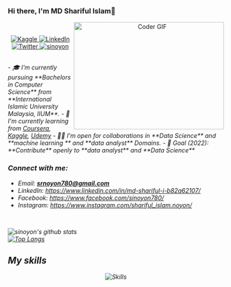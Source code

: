 ### Hi there, I'm MD Shariful Islam👋

<p align="center">
 <img align="right" alt="Coder GIF" height=250 width=350 src="https://i.imgur.com/mXEdCiL.gif" />
<br />
<p align="center">
   <a href="https://www.kaggle.com/shariful07">
    <img alt="Kaggle" src="https://img.shields.io/badge/Kaggle-shariful-blue?style=flat-square&logo=kaggle">
  </a> 
 <a href="https://www.linkedin.com/in/shariful07">
    <img alt="LinkedIn" src="https://img.shields.io/badge/LinkedIn-shariful07-blue?style=flat-square&logo=linkedin">
  </a>
    <a href="https://twitter.com/sinoyon7">
    <img alt="Twitter" src="https://img.shields.io/badge/Twitter-shariful-blue?style=flat-square&logo=Twitter">
  </a> 
  <a href="https://github.com/sinoyon">
  <img src="https://komarev.com/ghpvc/?username=sinoyon&label=Profile%20views&color=0e75b6&style=flat" alt="sinoyon" />
  </a>
</p>
<em>
<br/>
- 🎓 I'm currently pursuing **Bachelors in Computer Science** from **International Islamic University Malaysia, IIUM**.
- 🌱 I'm currently learning from <a href="https://www.coursera.org/user/ca591d8b73ce0fb1bb89f780653f16f7">Coursera</a>, <a href="https://www.kaggle.com/shariful07">Kaggle</a>, <a href="https://www.udemy.com/">Udemy</a>
- 🤝🏻 I'm open for collaborations in **Data Science** and **machine learning ** and **data analyst** Domains.
- 🎯 Goal (2022): **Contribute** openly to **data analyst** and **Data Science**

### Connect with me:
- Email: **srnoyon780@gmail.com**
- LinkedIn: https://www.linkedin.com/in/md-shariful-i-b82a62107/
- Facebook: https://www.facebook.com/sinoyon780/
- Instagram: https://www.instagram.com/shariful_islam.noyon/
<br />

![sinoyon's github stats](https://github-readme-stats.vercel.app/api?username=sinoyon&show_icons=true&theme=radical)
<br >
[![Top Langs](https://github-readme-stats.vercel.app/api/top-langs/?username=sinoyon&layout=compact)](https://github.com/sinoyon/github-readme-stats)
 
## My skills

<p align="center">
  <img align="center" alt="Skills" src="https://github.com/viclafouch/viclafouch/blob/master/img/pack.png" />
 
</p>

